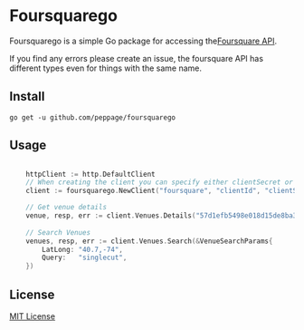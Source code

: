 # Foursquarego
Foursquarego is a simple Go package for accessing the[Foursquare API](https://developer.foursquare.com/docs/).

If you find any errors please create an issue, the foursquare API has different types even for things with the same name.

## Install
    go get -u github.com/peppage/foursquarego

## Usage
```go

    httpClient := http.DefaultClient
    // When creating the client you can specify either clientSecret or the accesstoken
    client := foursquarego.NewClient("foursquare", "clientId", "clientSecret", "")

    // Get venue details
    venue, resp, err := client.Venues.Details("57d1efb5498e018d15de8ba3")
    
    // Search Venues
    venues, resp, err := client.Venues.Search(&VenueSearchParams{
		LatLong: "40.7,-74",
		Query:   "singlecut",
	})

```

## License
[MIT License](LICENSE.md)